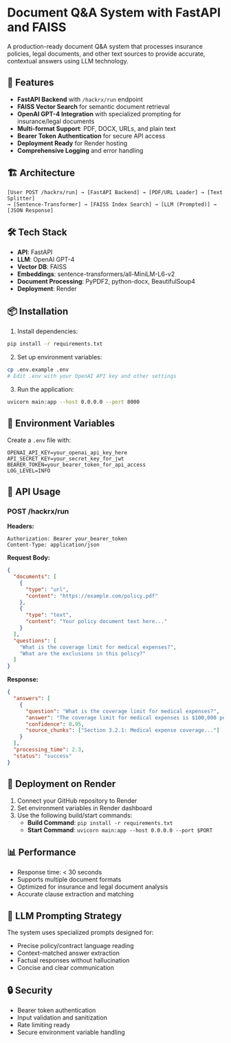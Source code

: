 # Document Q&A System with FastAPI and FAISS

A production-ready document Q&A system that processes insurance policies, legal documents, and other text sources to provide accurate, contextual answers using LLM technology.

## 🚀 Features

- **FastAPI Backend** with `/hackrx/run` endpoint
- **FAISS Vector Search** for semantic document retrieval
- **OpenAI GPT-4 Integration** with specialized prompting for insurance/legal documents
- **Multi-format Support**: PDF, DOCX, URLs, and plain text
- **Bearer Token Authentication** for secure API access
- **Deployment Ready** for Render hosting
- **Comprehensive Logging** and error handling

## 🏗️ Architecture

```
[User POST /hackrx/run] → [FastAPI Backend] → [PDF/URL Loader] → [Text Splitter]
→ [Sentence-Transformer] → [FAISS Index Search] → [LLM (Prompted)] → [JSON Response]
```

## 🛠️ Tech Stack

- **API**: FastAPI
- **LLM**: OpenAI GPT-4
- **Vector DB**: FAISS
- **Embeddings**: sentence-transformers/all-MiniLM-L6-v2
- **Document Processing**: PyPDF2, python-docx, BeautifulSoup4
- **Deployment**: Render

## 📦 Installation

1. Install dependencies:

```bash
pip install -r requirements.txt
```

2. Set up environment variables:

```bash
cp .env.example .env
# Edit .env with your OpenAI API key and other settings
```

3. Run the application:

```bash
uvicorn main:app --host 0.0.0.0 --port 8000
```

## 🔧 Environment Variables

Create a `.env` file with:

```
OPENAI_API_KEY=your_openai_api_key_here
API_SECRET_KEY=your_secret_key_for_jwt
BEARER_TOKEN=your_bearer_token_for_api_access
LOG_LEVEL=INFO
```

## 📝 API Usage

### POST /hackrx/run

**Headers:**

```
Authorization: Bearer your_bearer_token
Content-Type: application/json
```

**Request Body:**

```json
{
  "documents": [
    {
      "type": "url",
      "content": "https://example.com/policy.pdf"
    },
    {
      "type": "text",
      "content": "Your policy document text here..."
    }
  ],
  "questions": [
    "What is the coverage limit for medical expenses?",
    "What are the exclusions in this policy?"
  ]
}
```

**Response:**

```json
{
  "answers": [
    {
      "question": "What is the coverage limit for medical expenses?",
      "answer": "The coverage limit for medical expenses is $100,000 per incident as specified in Section 3.2.1.",
      "confidence": 0.95,
      "source_chunks": ["Section 3.2.1: Medical expense coverage..."]
    }
  ],
  "processing_time": 2.3,
  "status": "success"
}
```

## 🚀 Deployment on Render

1. Connect your GitHub repository to Render
2. Set environment variables in Render dashboard
3. Use the following build/start commands:
   - **Build Command**: `pip install -r requirements.txt`
   - **Start Command**: `uvicorn main:app --host 0.0.0.0 --port $PORT`

## 📊 Performance

- Response time: < 30 seconds
- Supports multiple document formats
- Optimized for insurance and legal document analysis
- Accurate clause extraction and matching

## 🧠 LLM Prompting Strategy

The system uses specialized prompts designed for:

- Precise policy/contract language reading
- Context-matched answer extraction
- Factual responses without hallucination
- Concise and clear communication

## 🔒 Security

- Bearer token authentication
- Input validation and sanitization
- Rate limiting ready
- Secure environment variable handling
